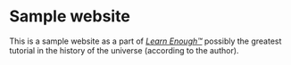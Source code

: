 # Sample website

This is a sample website as a part of [*Learn Enough™*](http://learnenough.com/) possibly the greatest tutorial in the history of the universe (according to the author).


